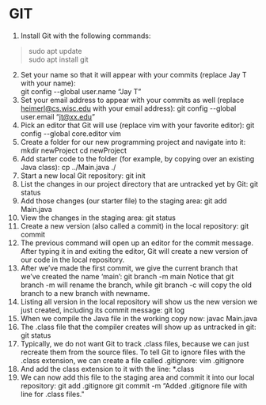 # GIT
1. Install Git with the following commands:  
> sudo apt update  
> sudo apt install git  
2. Set your name so that it will appear with your commits (replace Jay T with your name):  
        git config --global user.name “Jay T”
3. Set your email address to appear with your commits as well (replace heimerl@cs.wisc.edu with your email address):
        git config --global user.email “jt@xx.edu”
4. Pick an editor that Git will use (replace vim with your favorite editor):
        git config --global core.editor vim
5. Create a folder for our new programming project and navigate into it:
        mkdir newProject
        cd newProject
6. Add starter code to the folder (for example, by copying over an existing Java class):
        cp ../Main.java ./
7. Start a new local Git repository:
        git init
8. List the changes in our project directory that are untracked yet by Git:
        git status
9. Add those changes (our starter file) to the staging area:
        git add Main.java
10. View the changes in the staging area:
        git status
11. Create a new version (also called a commit) in the local repository:
        git commit
12. The previous command will open up an editor for the commit message. 
    After typing it in and exiting the editor, Git will create a new version of our code in the local repository.
13. After we’ve made the first commit, we give the current branch that we’ve created the name ‘main’:
        git branch -m main
    Notice that 
        git branch -m <oldname> <newname>
      will rename the branch, while 
        git branch -c <oldname> <newname>
      will copy the old branch to a new branch with newname.
14. Listing all version in the local repository will show us the new version we just created, including its commit message:
        git log
15. When we compile the Java file in the working copy now:
        javac Main.java
16. The .class file that the compiler creates will show up as untracked in git:
        git status
17. Typically, we do not want Git to track .class files, because we can just recreate them from the source files. 
    To tell Git to ignore files with the .class extension, we can create a file called .gitignore:
        vim .gitignore
18. And add the class extension to it with the line:
        *.class
19. We can now add this file to the staging area and commit it into our local repository:
        git add .gitignore
        git commit -m “Added .gitignore file with line for .class files."
